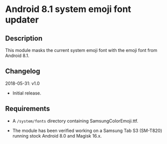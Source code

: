 # **Android 8.1 system emoji font updater**

## Description

This module masks the current system emoji font with the emoji font from Android 8.1.

## Changelog

2018-05-31: v1.0

- Initial release.

## Requirements
- A `/system/fonts` directory containing SamsungColorEmoji.ttf.

- The module has been verified working on a Samsung Tab S3 (SM-T820) running stock Android 8.0 and Magisk 16.x.
